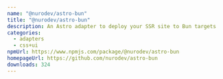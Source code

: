 ```yaml
---
name: "@nurodev/astro-bun"
title: "@nurodev/astro-bun"
description: An Astro adapter to deploy your SSR site to Bun targets
categories:
  - adapters
  - css+ui
npmUrl: https://www.npmjs.com/package/@nurodev/astro-bun
homepageUrl: https://github.com/nurodev/astro-bun
downloads: 324
---
```

